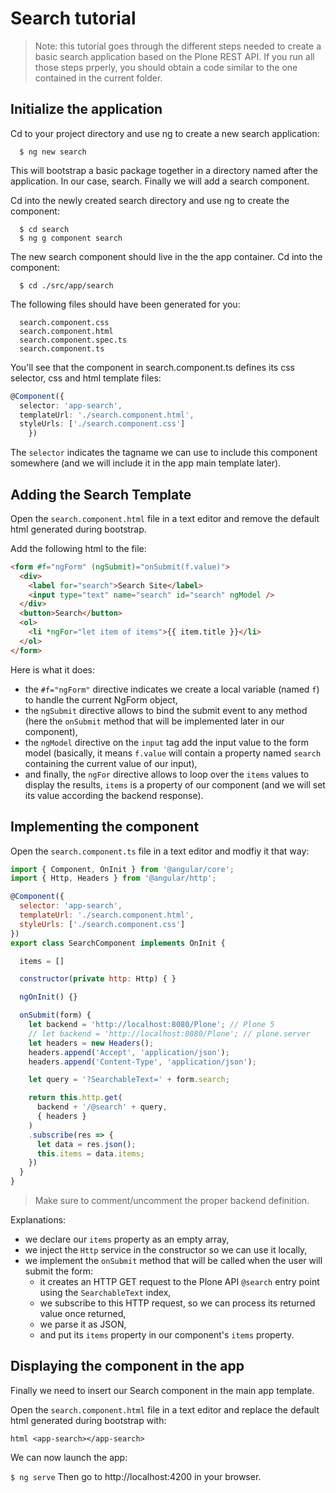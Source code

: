 # Search tutorial

> Note: this tutorial goes through the different steps needed to create a basic search application based on the Plone REST API. If you run all those steps prperly, you should obtain a code similar to the one contained in the current folder.

## Initialize the application

Cd to your project directory and use ng to create a new search application:
```
  $ ng new search
```

This will bootstrap a basic package together in a directory named after the
application. In our case, search.  Finally we will add a search component.

Cd into the newly created search directory and use ng to create the component:
```
  $ cd search
  $ ng g component search
```

The new search component should live in the the app container. Cd into the component:
```
  $ cd ./src/app/search
```

The following files should have been generated for you:
```
  search.component.css
  search.component.html
  search.component.spec.ts
  search.component.ts
```

You'll see that the component in search.component.ts defines its css selector, css and html template files:

  ```typescript
  @Component({
    selector: 'app-search',
    templateUrl: './search.component.html',
    styleUrls: ['./search.component.css']
      })
  ```

The `selector` indicates the tagname we can use to include this component somewhere (and we will include it in the app main template later).

## Adding the Search Template

Open the `search.component.html` file in a text editor and remove the default html generated during bootstrap.

Add the following html to the file:

  ```html
  <form #f="ngForm" (ngSubmit)="onSubmit(f.value)">
    <div>
      <label for="search">Search Site</label>
      <input type="text" name="search" id="search" ngModel />
    </div>
    <button>Search</button>
    <ol>
      <li *ngFor="let item of items">{{ item.title }}</li>
    </ol>
  </form>
  ```

Here is what it does:

  - the `#f="ngForm"` directive indicates we create a local variable (named `f`) to handle the current NgForm object,
  - the `ngSubmit` directive allows to bind the submit event to any method (here the `onSubmit` method that will be implemented later in our component),
  - the `ngModel` directive on the `input` tag add the input value to the form model (basically, it means `f.value` will contain a property named `search` containing the current value of our input),
  - and finally, the `ngFor` directive allows to loop over the `items` values to display the results, `items` is a property of our component (and we will set its value according the backend response).

## Implementing the component

Open the `search.component.ts` file in a text editor and modfiy it that way:

  ```javascript
  import { Component, OnInit } from '@angular/core';
  import { Http, Headers } from '@angular/http';

  @Component({
    selector: 'app-search',
    templateUrl: './search.component.html',
    styleUrls: ['./search.component.css']
  })
  export class SearchComponent implements OnInit {

    items = []

    constructor(private http: Http) { }

    ngOnInit() {}

    onSubmit(form) {
      let backend = 'http://localhost:8080/Plone'; // Plone 5
      // let backend = 'http://localhost:8080/Plone'; // plone.server
      let headers = new Headers();
      headers.append('Accept', 'application/json');
      headers.append('Content-Type', 'application/json');

      let query = '?SearchableText=' + form.search;

      return this.http.get(
        backend + '/@search' + query,
        { headers }
      )
      .subscribe(res => {
        let data = res.json();
        this.items = data.items;
      })
    }
  }
  ```

> Make sure to comment/uncomment the proper backend definition.

Explanations:

  - we declare our `items` property as an empty array,
  - we inject the `Http` service in the constructor so we can use it locally,
  - we implement the `onSubmit` method that will be called when the user will submit the form:
    - it creates an HTTP GET request to the Plone API `@search` entry point using the `SearchableText` index,
    - we subscribe to this HTTP request, so we can process its returned value once returned,
    - we parse it as JSON,
    - and put its `items` property in our component's `items` property.

## Displaying the component in the app

Finally we need to insert our Search component in the main app template.

Open the `search.component.html` file in a text editor and replace the default html generated during bootstrap with:

  ``html
  <app-search></app-search>
  ``

We can now launch the app:

  ``
  $ ng serve
  ``
Then go to http://localhost:4200 in your browser.